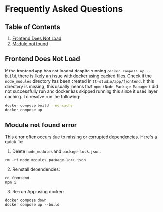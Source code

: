# Frequently Asked Questions

## Table of Contents 
1. [Frontend Does Not Load](#frontend-does-not-load)
2. [Module not found](#module-not-found-error)

## Frontend Does Not Load 

If the frontend app has not loaded despite running `docker compose up --build`, there is likely an issue with docker using cached files. Check if the `node_modules` directory has been created in `tt-studio/app/frontend`. If this directory is missing, this usually means that `npm (Node Package Manager)` did not successfully run and docker has skipped running this since it used layer caching. To resolve run the following: 

```bash
docker compose build --no-cache
docker compose up
```

## Module not found error

This error often occurs due to missing or corrupted dependencies. Here's a quick fix:

1. Delete `node_modules` and `package-lock.json`:


```shellscript
rm -rf node_modules package-lock.json
```

2. Reinstall dependencies:


```shellscript
cd frontend
npm i
```

3. Re-run App using docker:


```shellscript
docker compose down
docker compose up --build
```

